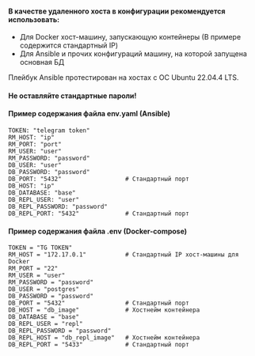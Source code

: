 #### В качестве удаленного хоста в конфигурации рекомендуется использовать:
 - Для Docker хост-машину, запускающую контейнеры (В примере содержится стандартный IP)
 - Для Ansible и прочих конфигураций машину, на которой запущена основная БД

Плейбук Ansible протестирован на хостах c ОС Ubuntu 22.04.4 LTS.

#### Не оставляйте стандартные пароли!

#### Пример содержания файла env.yaml (Ansible)
```
TOKEN: "telegram token"
RM_HOST: "ip"
RM_PORT: "port"
RM_USER: "user"
RM_PASSWORD: "password"
DB_USER: "user"
DB_PASSWORD: "password"
DB_PORT: "5432"                  # Стандартный порт
DB_HOST: "ip"
DB_DATABASE: "base"
DB_REPL_USER: "user"
DB_REPL_PASSWORD: "password"
DB_REPL_PORT: "5432"             # Стандартный порт
```

#### Пример содержания файла .env (Docker-compose)
```
TOKEN = "TG TOKEN"
RM_HOST = "172.17.0.1"           # Стандартный IP хост-машины для Docker
RM_PORT = "22"
RM_USER = "user"
RM_PASSWORD = "password"
DB_USER = "postgres"
DB_PASSWORD = "password"
DB_PORT = "5432"                 # Стандартный порт
DB_HOST = "db_image"             # Хостнейм контейнера
DB_DATABASE = "base"
DB_REPL_USER = "repl"
DB_REPL_PASSWORD = "password"
DB_REPL_HOST = "db_repl_image"   # Хостнейм контейнера
DB_REPL_PORT = "5433"            # Стандартный порт
```
